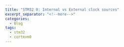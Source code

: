 ```yaml
---
title: "STM32 0: Internal vs External clock sources"
excerpt_separator: "<!--more-->"
categories:
  - Blog
tags:
  - stm32
  - cortexm0 
---
```

